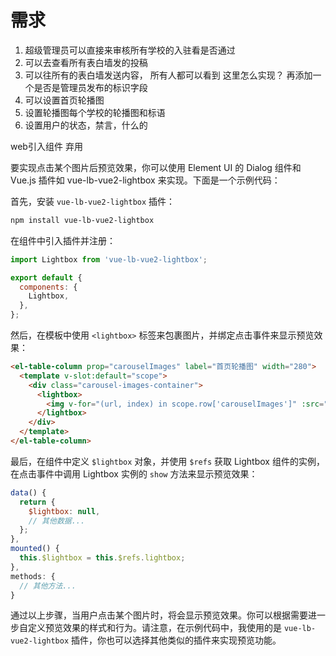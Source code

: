 # 需求

1. 超级管理员可以直接来审核所有学校的入驻看是否通过
2. 可以去查看所有表白墙发的投稿
3. 可以往所有的表白墙发送内容， 所有人都可以看到        这里怎么实现？ 再添加一个是否是管理员发布的标识字段
4. 可以设置首页轮播图
5. 设置轮播图每个学校的轮播图和标语
7. 设置用户的状态，禁言，什么的





web引入组件  弃用

要实现点击某个图片后预览效果，你可以使用 Element UI 的 Dialog 组件和 Vue.js 插件如 vue-lb-vue2-lightbox 来实现。下面是一个示例代码：

首先，安装 `vue-lb-vue2-lightbox` 插件：

```bash
npm install vue-lb-vue2-lightbox
```

在组件中引入插件并注册：

```javascript
import Lightbox from 'vue-lb-vue2-lightbox';

export default {
  components: {
    Lightbox,
  },
};
```

然后，在模板中使用 `<lightbox>` 标签来包裹图片，并绑定点击事件来显示预览效果：

```html
<el-table-column prop="carouselImages" label="首页轮播图" width="280">
  <template v-slot:default="scope">
    <div class="carousel-images-container">
      <lightbox>
        <img v-for="(url, index) in scope.row['carouselImages']" :src="url" alt="avatar" width="72" :key="index" @click="$lightbox.show(index)"/>
      </lightbox>
    </div>
  </template>
</el-table-column>
```

最后，在组件中定义 `$lightbox` 对象，并使用 `$refs` 获取 Lightbox 组件的实例，在点击事件中调用 Lightbox 实例的 `show` 方法来显示预览效果：

```javascript
data() {
  return {
    $lightbox: null,
    // 其他数据...
  };
},
mounted() {
  this.$lightbox = this.$refs.lightbox;
},
methods: {
  // 其他方法...
}
```

通过以上步骤，当用户点击某个图片时，将会显示预览效果。你可以根据需要进一步自定义预览效果的样式和行为。请注意，在示例代码中，我使用的是 `vue-lb-vue2-lightbox` 插件，你也可以选择其他类似的插件来实现预览功能。

